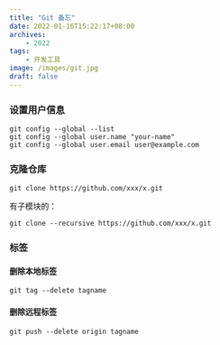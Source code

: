 ```yaml
---
title: "Git 备忘"
date: 2022-01-16T15:22:17+08:00
archives: 
    - 2022
tags:
    - 开发工具
image: /images/git.jpg
draft: false
---
```


### 设置用户信息
```shell
git config --global --list
git config --global user.name "your-name"
git config --global user.email user@example.com
```

### 克隆仓库
```shell
git clone https://github.com/xxx/x.git
```
有子模块的：
```shell
git clone --recursive https://github.com/xxx/x.git
```

### 标签
#### 删除本地标签
```shell
git tag --delete tagname
```
#### 删除远程标签
```shell
git push --delete origin tagname
```
